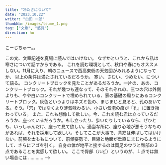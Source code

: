 ```yaml
---
title: "冷たさについて"
date: "2023.10.22"
writer: "白田 一郎"
thumbNa: /images/tsume_1.png
tag: ["文章", "感覚"]
direction: ho
---
```


こーじちゅー。。

<!-->
この文、文章記述を夏場に読んではいけない。

なぜかというと、これから私は寒さについて話すからである。 

これを読む環境として、秋口や春にもオススメしない。11月に入り、朝のニュースで西高東低の天気図がみれるようになってか、 

以上の条件は満たされているだろうか。

寒い、さむい、つめたい、について語る。 

コンクリートブロックを見たことがあるだろうか。一片の、あの、コンクリートブロック。それが幾つも連なって、そのそれぞれの、三つの穴は外側よりも、やや白いコンクリートで埋められている、家の基礎の周りにあるコンクリートブロック。灰色というよりはネズミ色の、まじまじと見ると、孔のあいてる。そう。「穴」ではなくより薄気味わるい、小さい気泡の痕が「孔」に置き換わっている。 


また、これも想像して欲しい。今、これを読む君は立っているだろうか、座っているだろうか。もし立ったり、歩いたりしているなら、ぜひとも、いっしゅんだけ、座って見て欲しい。適当な所に、座り心地が悪そうなものがあれば、それを採用して欲しい。そしてここが大事で、背筋は伸ばしてはいけない。前腕を太ももについて、前傾姿勢で、目線と地面が垂直にまじわるようにして、さらにアゴを引く。 

自身の体が地平と接するのは両足のウラと臀部の３点であることを実感して欲しい。 

ここで臀部（ルビ）というのが、１点では無い場合には 


............

-->